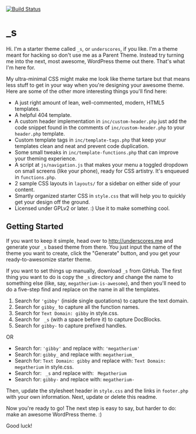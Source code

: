 [![Build Status](https://travis-ci.org/Automattic/_s.svg?branch=master)](https://travis-ci.org/Automattic/_s)

_s
===

Hi. I'm a starter theme called `_s`, or `underscores`, if you like. I'm a theme meant for hacking so don't use me as a Parent Theme. Instead try turning me into the next, most awesome, WordPress theme out there. That's what I'm here for.

My ultra-minimal CSS might make me look like theme tartare but that means less stuff to get in your way when you're designing your awesome theme. Here are some of the other more interesting things you'll find here:

* A just right amount of lean, well-commented, modern, HTML5 templates.
* A helpful 404 template.
* A custom header implementation in `inc/custom-header.php` just add the code snippet found in the comments of `inc/custom-header.php` to your `header.php` template.
* Custom template tags in `inc/template-tags.php` that keep your templates clean and neat and prevent code duplication.
* Some small tweaks in `inc/template-functions.php` that can improve your theming experience.
* A script at `js/navigation.js` that makes your menu a toggled dropdown on small screens (like your phone), ready for CSS artistry. It's enqueued in `functions.php`.
* 2 sample CSS layouts in `layouts/` for a sidebar on either side of your content.
* Smartly organized starter CSS in `style.css` that will help you to quickly get your design off the ground.
* Licensed under GPLv2 or later. :) Use it to make something cool.

Getting Started
---------------

If you want to keep it simple, head over to http://underscores.me and generate your `_s` based theme from there. You just input the name of the theme you want to create, click the "Generate" button, and you get your ready-to-awesomize starter theme.

If you want to set things up manually, download `_s` from GitHub. The first thing you want to do is copy the `_s` directory and change the name to something else (like, say, `megatherium-is-awesome`), and then you'll need to do a five-step find and replace on the name in all the templates.

1. Search for `'gibby'` (inside single quotations) to capture the text domain.
2. Search for `gibby_` to capture all the function names.
3. Search for `Text Domain: gibby` in style.css.
4. Search for <code>&nbsp;_s</code> (with a space before it) to capture DocBlocks.
5. Search for `gibby-` to capture prefixed handles.

OR

* Search for: `'gibby'` and replace with: `'megatherium'`
* Search for: `gibby_` and replace with: `megatherium_`
* Search for: `Text Domain: gibby` and replace with: `Text Domain: megatherium` in style.css.
* Search for: <code>&nbsp;_s</code> and replace with: <code>&nbsp;Megatherium</code>
* Search for: `gibby-` and replace with: `megatherium-`

Then, update the stylesheet header in `style.css` and the links in `footer.php` with your own information. Next, update or delete this readme.

Now you're ready to go! The next step is easy to say, but harder to do: make an awesome WordPress theme. :)

Good luck!
